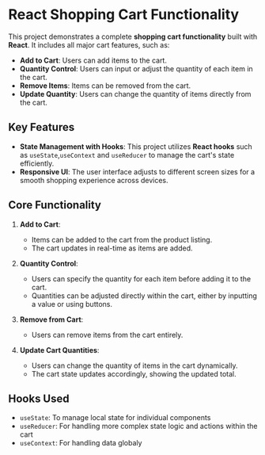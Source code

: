 # React Shopping Cart Functionality

This project demonstrates a complete **shopping cart functionality** built with **React**. It includes all major cart features, such as:

- **Add to Cart**: Users can add items to the cart.
- **Quantity Control**: Users can input or adjust the quantity of each item in the cart.
- **Remove Items**: Items can be removed from the cart.
- **Update Quantity**: Users can change the quantity of items directly from the cart.

## Key Features

- **State Management with Hooks**: This project utilizes **React hooks** such as `useState`,`useContext` and `useReducer` to manage the cart's state efficiently.
- **Responsive UI**: The user interface adjusts to different screen sizes for a smooth shopping experience across devices.

## Core Functionality

1. **Add to Cart**:

   - Items can be added to the cart from the product listing.
   - The cart updates in real-time as items are added.

2. **Quantity Control**:

   - Users can specify the quantity for each item before adding it to the cart.
   - Quantities can be adjusted directly within the cart, either by inputting a value or using buttons.

3. **Remove from Cart**:

   - Users can remove items from the cart entirely.

4. **Update Cart Quantities**:
   - Users can change the quantity of items in the cart dynamically.
   - The cart state updates accordingly, showing the updated total.

## Hooks Used

- `useState`: To manage local state for individual components
- `useReducer`: For handling more complex state logic and actions within the cart
- `useContext`: For handling data globaly
